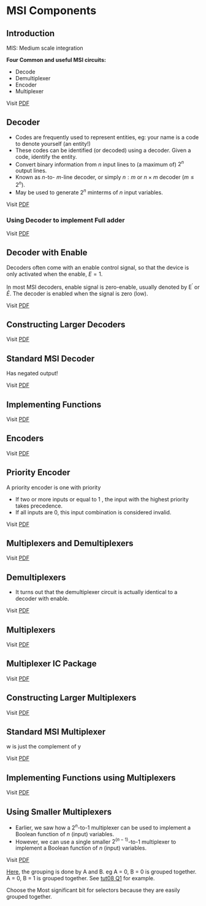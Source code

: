 # MSI Components

## Introduction

MIS: Medium scale integration

**Four Common and useful MSI circuits:**

- Decode
- Demultiplexer
- Encoder
- Multiplexer

Visit [PDF](Lect18_MSI_Components_full.pdf#page=3)
## Decoder

- Codes are frequently used to represent entities, eg: your name is a code to denote yourself (an entity!)
- These codes can be identified (or decoded) using a decoder. Given a code, identify the entity.
- Convert binary information from $n$ input lines to (a maximum of) $2^n$ output lines.
- Known as $n$-to- $m$-line decoder, or simply $n: m$ or $n \times m$ decoder $\left(m \leq 2^n\right)$.
- May be used to generate $2^n$ minterms of $n$ input variables.

Visit [PDF](Lect18_MSI_Components_full.pdf#page=7) 

### Using Decoder to implement Full adder

Visit [PDF](Lect18_MSI_Components_full.pdf#page=13) 

## Decoder with Enable

Decoders often come with an enable control signal, so that the device is only activated when the enable, $E=1$.

In most MSI decoders, enable signal is zero-enable, usually denoted by $\mathrm{E}^{\prime}$ or $\bar{E}$. The decoder is enabled when the signal is zero (low).

Visit [PDF](Lect18_MSI_Components_full.pdf#page=15) 

## Constructing Larger Decoders

Visit [PDF](Lect18_MSI_Components_full.pdf#page=17) 

## Standard MSI Decoder

Has negated output!

Visit [PDF](Lect18_MSI_Components_full.pdf#page=21) 

## Implementing Functions 

Visit [PDF](Lect18_MSI_Components_full.pdf#page=23)

## Encoders

Visit [PDF](Lect18_MSI_Components_full.pdf#page=26)

## Priority Encoder

A priority encoder is one with priority

- If two or more inputs or equal to 1 , the input with the highest priority takes precedence.
- If all inputs are 0, this input combination is considered invalid.

Visit [PDF](Lect18_MSI_Components_full.pdf#page=32)

## Multiplexers and Demultiplexers

Visit [PDF](Lect18_MSI_Components_full.pdf#page=34)

## Demultiplexers

- It turns out that the demultiplexer circuit is actually identical to a decoder with enable.

Visit [PDF](Lect18_MSI_Components_full.pdf#page=35)
## Multiplexers

Visit [PDF](Lect18_MSI_Components_full.pdf#page=37)

## Multiplexer IC Package

Visit [PDF](Lect18_MSI_Components_full.pdf#page=37)

## Constructing Larger Multiplexers

Visit [PDF](Lect18_MSI_Components_full.pdf#page=42)

## Standard MSI Multiplexer

w is just the complement of y

Visit [PDF](Lect18_MSI_Components_full.pdf#page=46)

## Implementing Functions using Multiplexers

Visit [PDF](Lect18_MSI_Components_full.pdf#page=48)

## Using Smaller Multiplexers

- Earlier, we saw how a $2^n$-to-1 multiplexer can be used to implement a Boolean function of $n$ (input) variables.
- However, we can use a single smaller $2^{(n-1)}$-to-1 multiplexer to implement a Boolean function of $n$ (input) variables.

Visit [PDF](Lect18_MSI_Components_full.pdf#page=51)

[Here](Lect18_MSI_Components_full.pdf#page=54%7CHere), the grouping is done by A and B. eg A = 0, B = 0 is grouped together. A = 0, B = 1 is grouped together. See [tut08 Q1](CS2100_tut08qns.pdf%5C) for example. 

Choose the Most significant bit for selectors because they are easily grouped together.